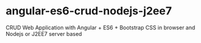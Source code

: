 # angular-es6-crud-nodejs-j2ee7
CRUD Web Application with Angular + ES6 + Bootstrap CSS in browser and Nodejs or J2EE7 server based
